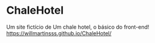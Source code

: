 # ChaleHotel
Um site fictício de Um chale hotel, o básico do front-end!
https://willmartinsss.github.io/ChaleHotel/
